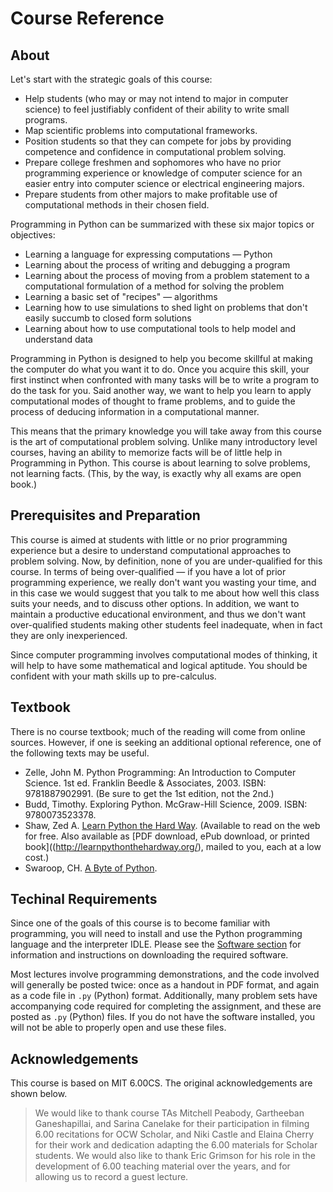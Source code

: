 # Course Reference

<!--
## Description

This subject is aimed at students with little or no programming experience. It aims to provide students with an understanding of the role computation can play in solving problems. It also aims to help students, regardless of their major, to feel justifiably confident of their ability to write small programs that allow them to accomplish useful goals. The class will use the Python programming language.

## Format

This course has been designed for independent study. It provides everything you will need to understand the concepts covered in the course. The materials include:

- A complete set of **Lecture Videos** by Prof. Guttag.
- Resource for each lecture video, such as **Handouts**, **Slides**, and **Code Files**.
- **Recitation Videos** by course TA's to review contect and problem solving techniques.
- **Homework** problems with sample students solutions.
- **Further Study** collections of links to supplemental online content.
- **Self-Assessment** tools, including lecture questions with answers and unit quizzes with solutions, to assess your subject mastery.
-->

## About

Let's start with the strategic goals of this course:

- Help students (who may or may not intend to major in computer science) to feel justifiably confident of their ability to write small programs.
- Map scientific problems into computational frameworks.
- Position students so that they can compete for jobs by providing competence and confidence in computational problem solving.
- Prepare college freshmen and sophomores who have no prior programming experience or knowledge of computer science for an easier entry into computer science or electrical engineering majors.
- Prepare students from other majors to make profitable use of computational methods in their chosen field.

Programming in Python can be summarized with these six major topics or objectives:

- Learning a language for expressing computations — Python
- Learning about the process of writing and debugging a program
- Learning about the process of moving from a problem statement to a computational formulation of a method for solving the problem
- Learning a basic set of "recipes" — algorithms
- Learning how to use simulations to shed light on problems that don't easily succumb to closed form solutions
- Learning about how to use computational tools to help model and understand data

Programming in Python is designed to help you become skillful at making the computer do what you want it to do. Once you acquire this skill, your first instinct when confronted with many tasks will be to write a program to do the task for you. Said another way, we want to help you learn to apply computational modes of thought to frame problems, and to guide the process of deducing information in a computational manner.

This means that the primary knowledge you will take away from this course is the art of computational problem solving. Unlike many introductory level courses, having an ability to memorize facts will be of little help in Programming in Python. This course is about learning to solve problems, not learning facts. (This, by the way, is exactly why all exams are open book.)

## Prerequisites and Preparation

This course is aimed at students with little or no prior programming experience but a desire to understand computational approaches to problem solving. Now, by definition, none of you are under-qualified for this course. In terms of being over-qualified — if you have a lot of prior programming experience, we really don't want you wasting your time, and in this case we would suggest that you talk to me about how well this class suits your needs, and to discuss other options. In addition, we want to maintain a productive educational environment, and thus we don't want over-qualified students making other students feel inadequate, when in fact they are only inexperienced.

Since computer programming involves computational modes of thinking, it will help to have some mathematical and logical aptitude. You should be confident with your math skills up to pre-calculus.

## Textbook

There is no course textbook; much of the reading will come from online sources. However, if one is seeking an additional optional reference, one of the following texts may be useful.

- Zelle, John M. Python Programming: An Introduction to Computer Science. 1st ed. Franklin Beedle & Associates, 2003. ISBN: 9781887902991. (Be sure to get the 1st edition, not the 2nd.)
- Budd, Timothy. Exploring Python. McGraw-Hill Science, 2009. ISBN: 9780073523378.
- Shaw, Zed A. [Learn Python the Hard Way](http://learnpythonthehardway.org/book/). (Available to read on the web for free. Also available as [PDF download, ePub download, or printed book]((http://learnpythonthehardway.org/), mailed to you, each at a low cost.)
- Swaroop, CH. [A Byte of Python](http://www.ibiblio.org/swaroopch/byteofpython/read/).

## Techinal Requirements

Since one of the goals of this course is to become familiar with programming, you will need to install and use the Python programming language and the interpreter IDLE. Please see the [Software section](reference/software) for information and instructions on downloading the required software.

Most lectures involve programming demonstrations, and the code involved will generally be posted twice: once as a handout in PDF format, and again as a code file in `.py` (Python) format. Additionally, many problem sets have accompanying code required for completing the assignment, and these are posted as `.py` (Python) files. If you do not have the software installed, you will not be able to properly open and use these files.

## Acknowledgements

This course is based on MIT 6.00CS. The original acknowledgements are shown below.

> We would like to thank course TAs Mitchell Peabody, Gartheeban Ganeshapillai, and Sarina Canelake for their participation in filming 6.00 recitations for OCW Scholar, and Niki Castle and Elaina Cherry for their work and dedication adapting the 6.00 materials for Scholar students. We would also like to thank Eric Grimson for his role in the development of 6.00 teaching material over the years, and for allowing us to record a guest lecture.

